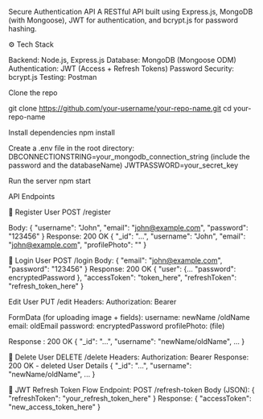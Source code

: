 Secure Authentication API
A RESTful API built using Express.js, MongoDB (with Mongoose), JWT for authentication, and bcrypt.js for password hashing.

⚙️ Tech Stack

Backend: Node.js, Express.js
Database: MongoDB (Mongoose ODM)
Authentication: JWT (Access + Refresh Tokens)
Password Security: bcrypt.js
Testing: Postman

Clone the repo

git clone https://github.com/your-username/your-repo-name.git
cd your-repo-name

Install dependencies
npm install

Create a .env file in the root directory:
DBCONNECTIONSTRING=your_mongodb_connection_string (include the password and the databaseName)
JWTPASSWORD=your_secret_key

Run the server
npm start

 API Endpoints

🔹 Register User
POST /register

Body:
{
  "username": "John",
  "email": "john@example.com",
  "password": "123456"
}
Response: 200 OK
{
  "_id": "...",
  "username": "John",
  "email": "john@example.com",
  "profilePhoto": ""
}

🔹 Login User
POST /login 
Body:
{
  "email": "john@example.com",
  "password": "123456"
}
Response: 200 OK
{
    "user": {...
    "password": encryptedPassword
     },
    "accessToken": "token_here",
     "refreshToken": "refresh_token_here"
}

Edit User
PUT /edit
Headers: Authorization: Bearer <accessToken>

FormData (for uploading image + fields):
username: newName /oldName
email: oldEmail
password: encryptedPassword
profilePhoto: (file)

Response : 200 OK
{
  "_id": "...",
  "username": "newName/oldName",
  ...
}

🔹 Delete User
DELETE /delete
Headers: Authorization: Bearer <accessToken>
Response: 200 OK - deleted User Details
{
  "_id": "...",
  "username": "newName/oldName",
  ...
}

🔹 JWT Refresh Token Flow
Endpoint: POST /refresh-token
Body (JSON):
{
  "refreshToken": "your_refresh_token_here"
}
Response:
{
  "accessToken": "new_access_token_here"
}
